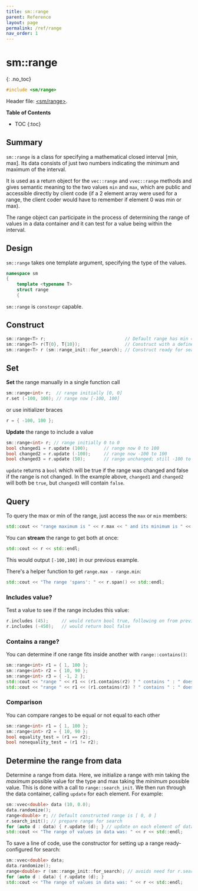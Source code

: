 ```yaml
---
title: sm::range
parent: Reference
layout: page
permalink: /ref/range
nav_order: 1
---
```

# sm::range
{: .no_toc}

```c++
#include <sm/range>
```
Header file: [<sm/range>](https://github.com/sebsjames/maths/blob/main/sm/range).

**Table of Contents**

- TOC
{:toc}

## Summary

`sm::range` is a class for specifying a mathematical closed interval [min, max]. Its data consists of just two numbers indicating the minimum and maximum of the interval.

It is used as a return object for the `vec::range` and `vvec::range` methods and gives semantic meaning to the two values `min` and `max`, which are public and accessible directly by client code (if a 2 element array were used for a range, the client coder would have to remember if element 0 was min or max).

The range object can participate in the process of determining the range of values in a data container and it can test for a value being within the interval.

## Design

`sm::range` takes one template argument, specifying the type of the values.
```c++
namespace sm
{
    template <typename T>
    struct range
    {
```

`sm::range` is `constexpr` capable.

## Construct

```c++
sm::range<T> r;                              // Default range has min == max == T{0}
sm::range<T> r(T{0}, T{10});                 // Construct with a defined interval [0, 10]
sm::range<T> r (sm::range_init::for_search); // Construct ready for search
```

## Set

**Set** the range manually in a single function call
```c++
sm::range<int> r;  // range initially [0, 0]
r.set (-100, 100); // range now [-100, 100]
```
or use initializer braces
```c++
r = { -100, 100 };
```

**Update** the range to include a value
```c++
sm::range<int> r; // range initially 0 to 0
bool changed1 = r.update (100);      // range now 0 to 100
bool changed2 = r.update (-100);     // range now -100 to 100
bool changed3 = r.update (50);       // range unchanged; still -100 to 100
```

`update` returns a `bool` which will be true if the range was changed and false if the range is not changed. In the example above, `changed1` and `changed2` will both be `true`, but `changed3` will contain `false`.

## Query

To query the max or min of the range, just access the `max` or `min` members:
```c++
std::cout << "range maximum is " << r.max << " and its minimum is " << r.min << std::endl;
```
You can **stream** the range to get both at once:
```c++
std::cout << r << std::endl;
```
This would output `[-100,100]` in our previous example.

There's a helper function to get `range.max - range.min`:
```c++
std::cout << "The range 'spans': " << r.span() << std::endl;
```

### Includes value?

Test a value to see if the range includes this value:
```c++
r.includes (45);     // would return bool true, following on from previous example
r.includes (-450);   // would return bool false
```
### Contains a range?

You can determine if one range fits inside another with `range::contains()`:
```c++
sm::range<int> r1 = { 1, 100 };
sm::range<int> r2 = { 10, 90 };
sm::range<int> r3 = { -1, 2 };
std::cout << "range " << r1 << (r1.contains(r2) ? " contains " : " doesn't contain ") << r2 << std::endl;
std::cout << "range " << r1 << (r1.contains(r3) ? " contains " : " doesn't contain ") << r3 << std::endl;
```

### Comparison

You can compare ranges to be equal or not equal to each other
```c++
sm::range<int> r1 = { 1, 100 };
sm::range<int> r2 = { 10, 90 };
bool equality_test = (r1 == r2);
bool nonequality_test = (r1 != r2);
```

## Determine the range from data

Determine a range from data. Here, we initialize a range with min taking the *maximum* possible value for the type and max taking the *minimum* possible value. This is done with a call to `range::search_init`. We then run through the data container, calling `update` for each element. For example:

```c++
sm::vvec<double> data (10, 0.0);
data.randomize();
range<double> r; // Default constructed range is [ 0, 0 ]
r.search_init(); // prepare range for search
for (auto d : data) { r.update (d); } // update on each element of data
std::cout << "The range of values in data was: " << r << std::endl;
```

To save a line of code, use the constructor for setting up a range ready-configured for search:
```c++
sm::vvec<double> data;
data.randomize();
range<double> r (sm::range_init::for_search); // avoids need for r.search_init()
for (auto d : data) { r.update (d); }
std::cout << "The range of values in data was: " << r << std::endl;
```
